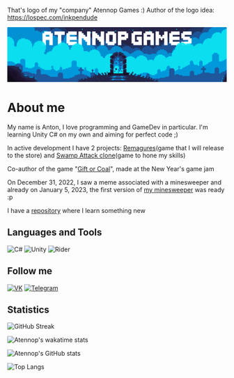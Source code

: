 That's logo of my "company" Atennop Games :) Author of the logo idea: https://lospec.com/inkpendude

[![Header](https://github.com/Atennop1/Atennop1/blob/main/assets/logo.png)]()

# **About me**
My name is Anton, I love programming and GameDev in particular. I'm learning Unity C# on my own and aiming for perfect code ;)

In active development I have 2 projects: [Remagures](https://github.com/Atennop1/Remagures)(game that I will release to the store) and [Swamp Attack clone](https://github.com/Atennop1/Swamp-Attack)(game to hone my skills)

Co-author of the game "[Gift or Coal](https://github.com/Funny-Monkeys/Gift-or-Coal)", made at the New Year's game jam

On December 31, 2022, I saw a meme associated with a minesweeper and already on January 5, 2023, the first version of [my minesweeper](https://github.com/Atennop1/Minesweeper) was ready :p

I have a [repository](https://github.com/Atennop1/Learning-Stuff) where I learn something new

## **Languages and Tools**
![C#](https://img.shields.io/badge/-C%23-090900?style=for-the-badge&logo=csharp&logoColor=8333FF)
![Unity](https://img.shields.io/badge/-Unity-090900?style=for-the-badge&logo=unity)
![Rider](https://img.shields.io/badge/Rider-000000.svg?style=for-the-badge&logo=Rider&logoColor=crimson&color=black)

## **Follow me**
[![VK](https://img.shields.io/badge/-Vkontakte-090900?style=for-the-badge&logo=vk&logoColor=blue)](https://vk.com/steven_diamond)
[![Telegram](https://img.shields.io/badge/Telegram-000000.svg?style=for-the-badge&logo=Telegram&color=black)](https://web.telegram.org/k/#@billy_fresko)

## **Statistics**
![GitHub Streak](https://streak-stats.demolab.com/?user=Atennop1&theme=tokyonight)

![Atennop's wakatime stats](https://github-readme-stats.vercel.app/api/wakatime?username=atennop&layout=compact&theme=tokyonight)

![Atennop's GitHub stats](https://github-readme-stats.vercel.app/api?username=Atennop1&count_private=true&show_icons=true&theme=tokyonight)

![Top Langs](https://github-readme-stats.vercel.app/api/top-langs/?username=Atennop1&layout=compact&theme=tokyonight)